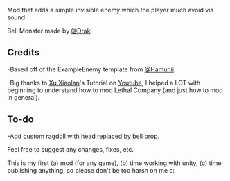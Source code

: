 Mod that adds a simple invisible enemy which the player much avoid via sound.

Bell Monster made by [@Drak]().

## Credits

-Based off of the ExampleEnemy template from [@Hamunii](https://github.com/Hamunii/LC-ExampleEnemy).

-Big thanks to [Xu Xiaolan](https://github.com/XuuXiao)'s Tutorial on [Youtube](https://www.youtube.com/watch?v=NZ_F8wDczzM), I helped a LOT with beginning to understand how to mod Lethal Company (and just how to mod in general).

## To-do

-Add custom ragdoll with head replaced by bell prop.

Feel free to suggest any changes, fixes, etc. 

This is my first (a) mod (for any game), (b) time working with unity, (c) time publishing anything, so please don't be too harsh on me c:
